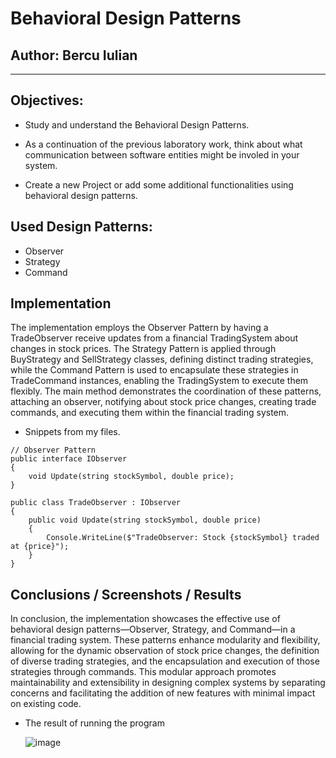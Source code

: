 # Behavioral Design Patterns


## Author: Bercu Iulian

----

## Objectives:

*  Study and understand the Behavioral Design Patterns.

*  As a continuation of the previous laboratory work, think about what communication between software entities might be involed in your system.

*  Create a new Project or add some additional functionalities using behavioral design patterns.




## Used Design Patterns: 

* Observer
* Strategy
* Command


## Implementation

The implementation employs the Observer Pattern by having a TradeObserver receive updates from a financial TradingSystem about changes in stock prices. The Strategy Pattern is applied through BuyStrategy and SellStrategy classes, defining distinct trading strategies, while the Command Pattern is used to encapsulate these strategies in TradeCommand instances, enabling the TradingSystem to execute them flexibly. The main method demonstrates the coordination of these patterns, attaching an observer, notifying about stock price changes, creating trade commands, and executing them within the financial trading system.


* Snippets from my files.


```
// Observer Pattern
public interface IObserver
{
    void Update(string stockSymbol, double price);
}

public class TradeObserver : IObserver
{
    public void Update(string stockSymbol, double price)
    {
        Console.WriteLine($"TradeObserver: Stock {stockSymbol} traded at {price}");
    }
}

```


## Conclusions / Screenshots / Results

In conclusion, the implementation showcases the effective use of behavioral design patterns—Observer, Strategy, and Command—in a financial trading system. These patterns enhance modularity and flexibility, allowing for the dynamic observation of stock price changes, the definition of diverse trading strategies, and the encapsulation and execution of those strategies through commands. This modular approach promotes maintainability and extensibility in designing complex systems by separating concerns and facilitating the addition of new features with minimal impact on existing code.


* The result of running the program

  ![image](https://github.com/BercuIulian/TMPS_Lab4/assets/113422203/386b6beb-2904-406f-ba03-9c9fa7bcdf8c)



